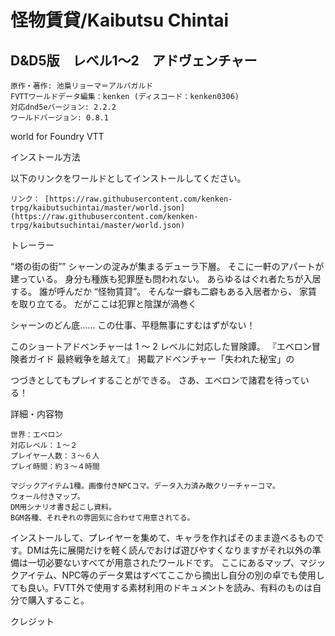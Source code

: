 # 怪物賃貸/Kaibutsu Chintai
## D&D5版　レベル1～2　アドヴェンチャー

    原作・著作: 池梟リョーマ＝アルバガルド
    FVTTワールドデータ編集：kenken (ディスコード：kenken0306)
    対応dnd5eバージョン: 2.2.2
    ワールドバージョン: 0.8.1

world for Foundry VTT

インストール方法

以下のリンクをワールドとしてインストールしてください。

    リンク： [https://raw.githubusercontent.com/kenken-trpg/kaibutsuchintai/master/world.json](https://raw.githubusercontent.com/kenken-trpg/kaibutsuchintai/master/world.json)

トレーラー

“塔の街の街”” シャーンの淀みが集まるデューラ下層。
そこに一軒のアパートが建っている。
身分も種族も犯罪歴も問われない。
あらゆるはぐれ者たちが入居する。
誰が呼んだか “怪物賃貸”。
そんな一癖も二癖もある入居者から、
家賃を取り立てる。
だがここは犯罪と陰謀が渦巻く

シャーンのどん底......
この仕事、平穏無事にすむはずがない！

このショートアドベンチャーは
1 ～ 2 レベルに対応した冒険譚。
『エベロン冒険者ガイド 最終戦争を越えて』
掲載アドベンチャー「失われた秘宝」の

つづきとしてもプレイすることができる。
さあ、エベロンで諸君を待っている！

詳細・内容物

    世界：エベロン
    対応レベル：１～２
    プレイヤー人数：３～６人
    プレイ時間：約３～４時間

    マジックアイテム1種。画像付きNPCコマ。データ入力済み敵クリーチャーコマ。
    ウォール付きマップ。
    DM用シナリオ書き起こし資料。
    BGM各種、それぞれの雰囲気に合わせて用意されてる。

インストールして、プレイヤーを集めて、キャラを作ればそのまま遊べるものです。DMは先に展開だけを軽く読んでおけば遊びやすくなりますがそれ以外の準備は一切必要ないすべてが用意されたワールドです。 ここにあるマップ、マジックアイテム、NPC等のデータ累はすべてここから摘出し自分の別の卓でも使用しても良い。FVTT外で使用する素材利用のドキュメントを読み、有料のものは自分で購入すること。

クレジット

